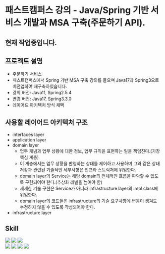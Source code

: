 # 패스트캠퍼스 강의 - Java/Spring 기반 서비스 개발과 MSA 구축(주문하기 API).

## 현재 작업중입니다.

## 프로젝트 설명
- 주문하기 서비스
- 패스트캠퍼스에서 Spring 기반 MSA 구축 강의를 들으며 Java17과 Spring3으로 버전업하여 재구축하였습니다.
- 강의 버전: Java11, Spring2.5.4
- 변경 버전: Java17, Spring3.3.0
- 레이어드 아키텍처 방식 채택

## 사용할 레이어드 아키텍처 구조
- interfaces layer
- application layer
- domain layer
  - 업무 개념과 업무 상황에 대한 정보, 업무 규칙을 표현하는 일을 책임진다.(가장 핵심 계층)
  - 이 계층에서는 업무 상황을 반영하는 상태를 제어하고 사용하며 그와 같은 상태 저장과 관련된 기술적인 세부사항은 인프라 스트럭쳐에 위임한다.
  - domain layer의 Service는 해당 domain의 전체적인 흐름을 파악할 수 있도록 구현되어야 한다.(추상화 레벨을 높여야 함)
  - 세세한 기술 구현은 Service가 아니라 infrastructure layer의 impl class에 위임한다.
  - domain layer의 코드들은 infrastructure의 기술 요구사항에 변동이 생겨도 수정하지 않을 수 있도록 작성되어야 한다.
- infrastructure layer


## Skill
<div>
    <div>
        <img src="https://img.shields.io/badge/Java(v17)-000000?style=flat&logo=openjdk&logoColor=white"/>
        <img src="https://img.shields.io/badge/Spring Boot(v3.3.0)-6DB33F?style=flat&logo=springboot&logoColor=white"/>
        <img src="https://img.shields.io/badge/Gradle-02303A?style=flat&logo=gradle&logoColor=white"/>
    </div>
    <div>
        <img src="https://img.shields.io/badge/Spring Data JPA-6DB33F?style=flat&logo=spring&logoColor=white"/>
        <img src="https://img.shields.io/badge/Flyway-CC0200?style=flat&logo=flyway&logoColor=white"/>
        <img src="https://img.shields.io/badge/MySQL-4479A1?style=flat&logo=mysql&logoColor=white"/>
        <img src="https://img.shields.io/badge/Docker-2496ED?style=flat&logo=docker&logoColor=white"/>
    </div>
</div> 
